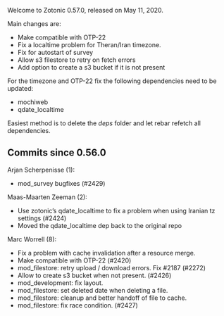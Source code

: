 Welcome to Zotonic 0.57.0, released on May 11, 2020.

Main changes are:

*   Make compatible with OTP-22
*   Fix a localtime problem for Theran/Iran timezone.
*   Fix for autostart of survey
*   Allow s3 filestore to retry on fetch errors
*   Add option to create a s3 bucket if it is not present

For the timezone and OTP-22 fix the following dependencies need to be updated:

*   mochiweb
*   qdate\_localtime

Easiest method is to delete the *deps* folder and let rebar refetch all dependencies.



Commits since 0.56.0
--------------------

Arjan Scherpenisse (1):

*   mod\_survey bugfixes (#2429)

Maas-Maarten Zeeman (2):

*   Use zotonic’s qdate\_localtime to fix a problem when using Iranian tz settings (#2424)
*   Moved the qdate\_localtime dep back to the original repo

Marc Worrell (8):

*   Fix a problem with cache invalidation after a resource merge.
*   Make compatible with OTP-22 (#2420)
*   mod\_filestore: retry upload / download errors. Fix #2187 (#2272)
*   Allow to create s3 bucket when not present. (#2426)
*   mod\_development: fix layout.
*   mod\_filestore: set deleted date when deleting a file.
*   mod\_filestore: cleanup and better handoff of file to cache.
*   mod\_filestore: fix race condition. (#2427)